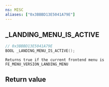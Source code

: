 ```yaml
---
ns: MISC
aliases: ["0x3BBBD13E5041A79E"]
---
```

## _LANDING_MENU_IS_ACTIVE

```c
// 0x3BBBD13E5041A79E
BOOL _LANDING_MENU_IS_ACTIVE();
```

```
Returns true if the current frontend menu is FE_MENU_VERSION_LANDING_MENU
```

## Return value
